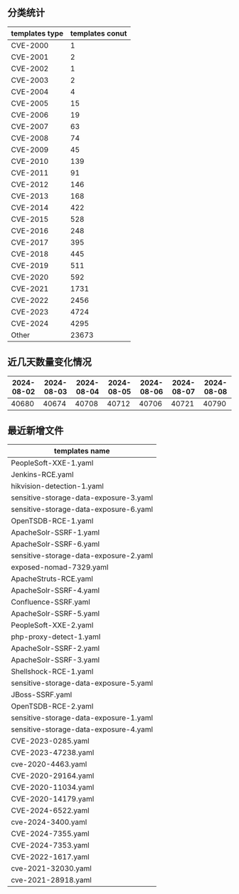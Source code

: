 ## 分类统计
| templates type | templates conut | 
| --- | --- |
| CVE-2000 | 1 |
| CVE-2001 | 2 |
| CVE-2002 | 1 |
| CVE-2003 | 2 |
| CVE-2004 | 4 |
| CVE-2005 | 15 |
| CVE-2006 | 19 |
| CVE-2007 | 63 |
| CVE-2008 | 74 |
| CVE-2009 | 45 |
| CVE-2010 | 139 |
| CVE-2011 | 91 |
| CVE-2012 | 146 |
| CVE-2013 | 168 |
| CVE-2014 | 422 |
| CVE-2015 | 528 |
| CVE-2016 | 248 |
| CVE-2017 | 395 |
| CVE-2018 | 445 |
| CVE-2019 | 511 |
| CVE-2020 | 592 |
| CVE-2021 | 1731 |
| CVE-2022 | 2456 |
| CVE-2023 | 4724 |
| CVE-2024 | 4295 |
| Other | 23673 |
## 近几天数量变化情况
|2024-08-02 | 2024-08-03 | 2024-08-04 | 2024-08-05 | 2024-08-06 | 2024-08-07 | 2024-08-08|
|--- | ------ | ------ | ------ | ------ | ------ | ---|
|40680 | 40674 | 40708 | 40712 | 40706 | 40721 | 40790|
## 最近新增文件
| templates name | 
| --- |
| PeopleSoft-XXE-1.yaml |
| Jenkins-RCE.yaml |
| hikvision-detection-1.yaml |
| sensitive-storage-data-exposure-3.yaml |
| sensitive-storage-data-exposure-6.yaml |
| OpenTSDB-RCE-1.yaml |
| ApacheSolr-SSRF-1.yaml |
| ApacheSolr-SSRF-6.yaml |
| sensitive-storage-data-exposure-2.yaml |
| exposed-nomad-7329.yaml |
| ApacheStruts-RCE.yaml |
| ApacheSolr-SSRF-4.yaml |
| Confluence-SSRF.yaml |
| ApacheSolr-SSRF-5.yaml |
| PeopleSoft-XXE-2.yaml |
| php-proxy-detect-1.yaml |
| ApacheSolr-SSRF-2.yaml |
| ApacheSolr-SSRF-3.yaml |
| Shellshock-RCE-1.yaml |
| sensitive-storage-data-exposure-5.yaml |
| JBoss-SSRF.yaml |
| OpenTSDB-RCE-2.yaml |
| sensitive-storage-data-exposure-1.yaml |
| sensitive-storage-data-exposure-4.yaml |
| CVE-2023-0285.yaml |
| CVE-2023-47238.yaml |
| cve-2020-4463.yaml |
| CVE-2020-29164.yaml |
| CVE-2020-11034.yaml |
| CVE-2020-14179.yaml |
| CVE-2024-6522.yaml |
| cve-2024-3400.yaml |
| CVE-2024-7355.yaml |
| CVE-2024-7353.yaml |
| CVE-2022-1617.yaml |
| cve-2021-32030.yaml |
| cve-2021-28918.yaml |
